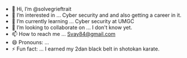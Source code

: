 - 👋 Hi, I’m @solvegrieftrait
- 👀 I’m interested in ... Cyber security and and also getting a career in it. 
- 🌱 I’m currently learning ... Cyber security at UMGC 
- 💞️ I’m looking to collaborate on ... I don't know yet.
- 📫 How to reach me ... Svay84@gmail.com 
- 😄 Pronouns: ...
- ⚡ Fun fact: ... I earned my 2dan black belt in shotokan karate.

<!---
solvegrieftrait/solvegrieftrait is a ✨ special ✨ repository because its `README.md` (this file) appears on your GitHub profile.
You can click the Preview link to take a look at your changes.
--->
